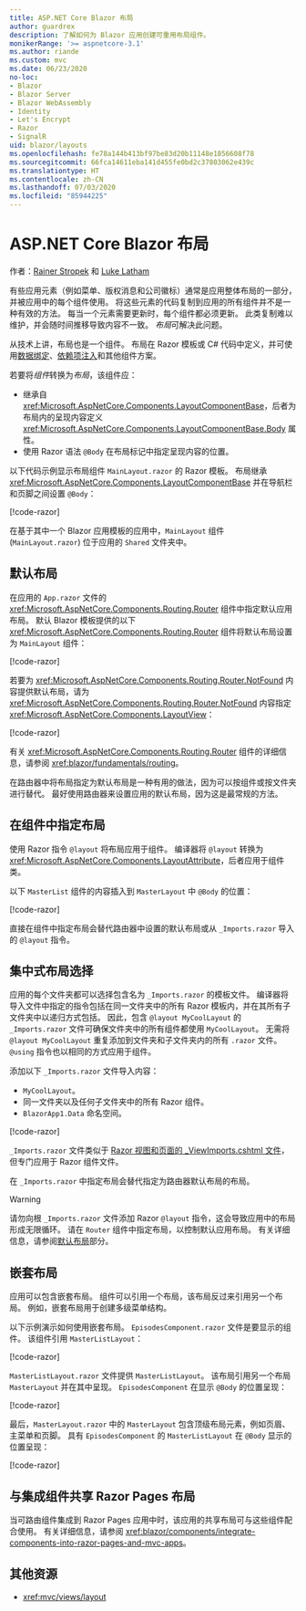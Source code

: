 ```yaml
---
title: ASP.NET Core Blazor 布局
author: guardrex
description: 了解如何为 Blazor 应用创建可重用布局组件。
monikerRange: '>= aspnetcore-3.1'
ms.author: riande
ms.custom: mvc
ms.date: 06/23/2020
no-loc:
- Blazor
- Blazor Server
- Blazor WebAssembly
- Identity
- Let's Encrypt
- Razor
- SignalR
uid: blazor/layouts
ms.openlocfilehash: fe78a144b413bf97be83d20b11148e1856608f78
ms.sourcegitcommit: 66fca14611eba141d455fe0bd2c37803062e439c
ms.translationtype: HT
ms.contentlocale: zh-CN
ms.lasthandoff: 07/03/2020
ms.locfileid: "85944225"
---
```

# <a name="aspnet-core-blazor-layouts"></a>ASP.NET Core Blazor 布局

作者：[Rainer Stropek](https://www.timecockpit.com) 和 [Luke Latham](https://github.com/guardrex)

有些应用元素（例如菜单、版权消息和公司徽标）通常是应用整体布局的一部分，并被应用中的每个组件使用。 将这些元素的代码复制到应用的所有组件并不是一种有效的方法。 每当一个元素需要更新时，每个组件都必须更新。 此类复制难以维护，并会随时间推移导致内容不一致。 *布局*可解决此问题。

从技术上讲，布局也是一个组件。 布局在 Razor 模板或 C# 代码中定义，并可使用[数据绑定](xref:blazor/components/data-binding)、[依赖项注入](xref:blazor/fundamentals/dependency-injection)和其他组件方案。

若要将*组件*转换为*布局*，该组件应：

* 继承自 <xref:Microsoft.AspNetCore.Components.LayoutComponentBase>，后者为布局内的呈现内容定义 <xref:Microsoft.AspNetCore.Components.LayoutComponentBase.Body> 属性。
* 使用 Razor 语法 `@Body` 在布局标记中指定呈现内容的位置。

以下代码示例显示布局组件 `MainLayout.razor` 的 Razor 模板。 布局继承 <xref:Microsoft.AspNetCore.Components.LayoutComponentBase> 并在导航栏和页脚之间设置 `@Body`：

[!code-razor[](layouts/sample_snapshot/3.x/MainLayout.razor?highlight=1,13)]

在基于其中一个 Blazor 应用模板的应用中，`MainLayout` 组件 (`MainLayout.razor`) 位于应用的 `Shared` 文件夹中。

## <a name="default-layout"></a>默认布局

在应用的 `App.razor` 文件的 <xref:Microsoft.AspNetCore.Components.Routing.Router> 组件中指定默认应用布局。 默认 Blazor 模板提供的以下 <xref:Microsoft.AspNetCore.Components.Routing.Router> 组件将默认布局设置为 `MainLayout` 组件：

[!code-razor[](layouts/sample_snapshot/3.x/App1.razor?highlight=3)]

若要为 <xref:Microsoft.AspNetCore.Components.Routing.Router.NotFound> 内容提供默认布局，请为 <xref:Microsoft.AspNetCore.Components.Routing.Router.NotFound> 内容指定 <xref:Microsoft.AspNetCore.Components.LayoutView>：

[!code-razor[](layouts/sample_snapshot/3.x/App2.razor?highlight=6-9)]

有关 <xref:Microsoft.AspNetCore.Components.Routing.Router> 组件的详细信息，请参阅 <xref:blazor/fundamentals/routing>。

在路由器中将布局指定为默认布局是一种有用的做法，因为可以按组件或按文件夹进行替代。 最好使用路由器来设置应用的默认布局，因为这是最常规的方法。

## <a name="specify-a-layout-in-a-component"></a>在组件中指定布局

使用 Razor 指令 `@layout` 将布局应用于组件。 编译器将 `@layout` 转换为 <xref:Microsoft.AspNetCore.Components.LayoutAttribute>，后者应用于组件类。

以下 `MasterList` 组件的内容插入到 `MasterLayout` 中 `@Body` 的位置：

[!code-razor[](layouts/sample_snapshot/3.x/MasterList.razor?highlight=1)]

直接在组件中指定布局会替代路由器中设置的默认布局或从 `_Imports.razor` 导入的 `@layout` 指令。

## <a name="centralized-layout-selection"></a>集中式布局选择

应用的每个文件夹都可以选择包含名为 `_Imports.razor` 的模板文件。 编译器将导入文件中指定的指令包括在同一文件夹中的所有 Razor 模板内，并在其所有子文件夹中以递归方式包括。 因此，包含 `@layout MyCoolLayout` 的 `_Imports.razor` 文件可确保文件夹中的所有组件都使用 `MyCoolLayout`。 无需将 `@layout MyCoolLayout` 重复添加到文件夹和子文件夹内的所有 `.razor` 文件。 `@using` 指令也以相同的方式应用于组件。

添加以下 `_Imports.razor` 文件导入内容：

* `MyCoolLayout`。
* 同一文件夹以及任何子文件夹中的所有 Razor 组件。
* `BlazorApp1.Data` 命名空间。
 
[!code-razor[](layouts/sample_snapshot/3.x/_Imports.razor)]

`_Imports.razor` 文件类似于 [Razor 视图和页面的 _ViewImports.cshtml 文件](xref:mvc/views/layout#importing-shared-directives)，但专门应用于 Razor 组件文件。

在 `_Imports.razor` 中指定布局会替代指定为路由器默认布局的布局。

> [!WARNING]
> 请勿向根 `_Imports.razor` 文件添加 Razor `@layout` 指令，这会导致应用中的布局形成无限循环。 请在 `Router` 组件中指定布局，以控制默认应用布局。 有关详细信息，请参阅[默认布局](#default-layout)部分。

## <a name="nested-layouts"></a>嵌套布局

应用可以包含嵌套布局。 组件可以引用一个布局，该布局反过来引用另一个布局。 例如，嵌套布局用于创建多级菜单结构。

以下示例演示如何使用嵌套布局。 `EpisodesComponent.razor` 文件是要显示的组件。 该组件引用 `MasterListLayout`：

[!code-razor[](layouts/sample_snapshot/3.x/EpisodesComponent.razor?highlight=1)]

`MasterListLayout.razor` 文件提供 `MasterListLayout`。 该布局引用另一个布局 `MasterLayout` 并在其中呈现。 `EpisodesComponent` 在显示 `@Body` 的位置呈现：

[!code-razor[](layouts/sample_snapshot/3.x/MasterListLayout.razor?highlight=1,9)]

最后，`MasterLayout.razor` 中的 `MasterLayout` 包含顶级布局元素，例如页眉、主菜单和页脚。 具有 `EpisodesComponent` 的 `MasterListLayout` 在 `@Body` 显示的位置呈现：

[!code-razor[](layouts/sample_snapshot/3.x/MasterLayout.razor?highlight=6)]

## <a name="share-a-razor-pages-layout-with-integrated-components"></a>与集成组件共享 Razor Pages 布局

当可路由组件集成到 Razor Pages 应用中时，该应用的共享布局可与这些组件配合使用。 有关详细信息，请参阅 <xref:blazor/components/integrate-components-into-razor-pages-and-mvc-apps>。

## <a name="additional-resources"></a>其他资源

* <xref:mvc/views/layout>
